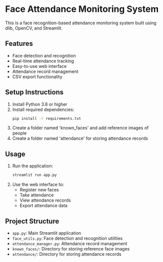 # Face Attendance Monitoring System

This is a face recognition-based attendance monitoring system built using dlib, OpenCV, and Streamlit.

## Features
- Face detection and recognition
- Real-time attendance tracking
- Easy-to-use web interface
- Attendance record management
- CSV export functionality

## Setup Instructions

1. Install Python 3.8 or higher
2. Install required dependencies:
   ```bash
   pip install -r requirements.txt
   ```
3. Create a folder named 'known_faces' and add reference images of people
4. Create a folder named 'attendance' for storing attendance records

## Usage

1. Run the application:
   ```bash
   streamlit run app.py
   ```
2. Use the web interface to:
   - Register new faces
   - Take attendance
   - View attendance records
   - Export attendance data

## Project Structure
- `app.py`: Main Streamlit application
- `face_utils.py`: Face detection and recognition utilities
- `attendance_manager.py`: Attendance record management
- `known_faces/`: Directory for storing reference face images
- `attendance/`: Directory for storing attendance records 